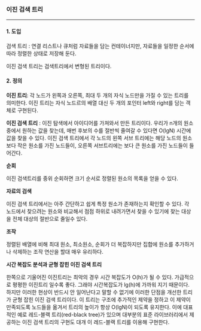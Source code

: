 ### 이진 검색 트리

------

#### 1. 도입

검색 트리 : 연결 리스트나 큐처럼 자료들을 담는 컨테이너지만, 자료들을 일정한 순서에 따라 정렬한 상태로 저장해 둔다.

이진 검색 트리는 검색트리에서 변형된 트리이다.

#### 2. 정의

**이진 트리**: 각 노드가 왼쪽과 오른쪽, 최대 두 개의 자식 노드만을 가질 수 있는 트리를 의미한다. 이진 트리는 자식 노드르의 배열 대신 두 개의 포인터 left와 right를 담는 객체로 구현된다.

**이진 검색 트리** : 이진 탐색에서 아이디어를 가져와서 만든 트리이다. 우리가 n개의 원소 중에서 원하는 값을 찾는데, 매번 후보의 수를 절반씩 줄여갈  수 있다면 O(lgN) 시간에 값을 찾을 수 있다. 이진 검색 트리에서 각 노드의 왼쪽 서브 트리에는 해당 노드의 원소보다 작은 원소를 가진 노드들이, 오른쪽 서브트리에는 보다 큰 원소를 가진 노드들이 들어간다.

**순회**

이진 검색트리를 중위 순회하면 크기 순서로 정렬된 원소의 목록을 얻을 수 있다.

**자료의 검색**

이진 검색 트리에서는 아주 간단하고 쉽게 특정 원소가 존재하는지 확인할 수 있다. 각 노드에서 찾으려는 원소와 비교해서 점점 하위로 내려가면서 찾을 수 있기에 찾는 대상을 전체 대상의 절반으로 줄일수 있다.

**조작**

정렬된 배열에 비해 최대 원소, 최소원소, 순회가 더 복잡하지만 집합에 원소를 추가하거나 삭제하는 조작 연산을 할대 매우 유리하다.

**시간 복잡도 분석과 균형 잡힌 이진 검색 트리**

한쪽으로 기울어진 이진트리는 최악의 경우 시간 복잡도가 O(h)가 될 수 있다. 가급적으로 평평한 이진트리 일수록 좋다. 그래야 시간복잡도가 lg(h)에 가까워 지기 때문이다. 하지만 이러한 현상이 반드시 안 일어난다고 말할 수 없기에 이러한 단점을 개선한 트리가 균형 잡힌 이진 검색 트리이다. 이 트리는 구조에 추가적인 제약을 정하고 이 제약이 만족되도록 노드들을 옮겨서 트리의 높이가 항상 O(lgN)이 되도록 유지한다. 이에 대표적인 예로 레드-블랙 트리(red-black tree)가 있으며 대부분의 표준 라이브러리에서 제공하는 이진 검색 트리의 구현도 대개 이 레드-블랙 트리를 이용해 구현한다.